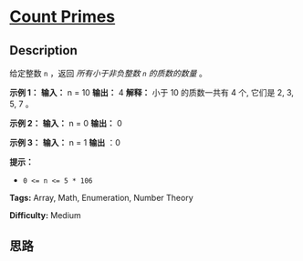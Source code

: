 # [Count Primes][title]

## Description

给定整数 `n` ，返回 _所有小于非负整数  `n` 的质数的数量_ 。



**示例 1：**
            **输入：** n = 10    **输出：** 4    **解释：** 小于 10 的质数一共有 4 个, 它们是 2, 3, 5, 7 。    

**示例 2：**
            **输入：** n = 0    **输出：** 0    

**示例 3：**
            **输入：** n = 1    **输出** ：0    



**提示：**

  * `0 <= n <= 5 * 106`


**Tags:** Array, Math, Enumeration, Number Theory

**Difficulty:** Medium

## 思路

[title]: https://leetcode-cn.com/problems/count-primes
